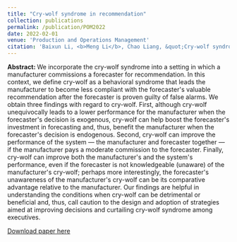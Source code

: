 ```yaml
---
title: "Cry-wolf syndrome in recommendation"
collection: publications
permalink: /publication/POM2022
date: 2022-02-01
venue: 'Production and Operations Management'
citation: 'Baixun Li, <b>Meng Li</b>, Chao Liang, &quot;Cry-wolf syndrome in recommendation.&quot; <i>Production and Operations Management</i>, 2022, forthcoming.'
---
```

<b>Abstract: </b>We incorporate the cry-wolf syndrome into a setting in which a manufacturer commissions a forecaster for recommendation. In this context, we define cry-wolf as a behavioral syndrome that leads the manufacturer to become less compliant with the forecaster's valuable recommendation after the forecaster is proven guilty of false alarms. We obtain three findings with regard to cry-wolf. First, although cry-wolf unequivocally leads to a lower performance for the manufacturer when the forecaster's decision is exogenous, cry-wolf can help boost the forecaster's investment in forecasting and, thus, benefit the manufacturer when the forecaster's decision is endogenous. Second, cry-wolf can improve the performance of the system — the manufacturer and forecaster together — if the manufacturer pays a moderate commission to the forecaster. Finally, cry-wolf can improve both the manufacturer's and the system's performance, even if the forecaster is not knowledgeable (unaware) of the manufacturer's cry-wolf; perhaps more interestingly, the forecaster's unawareness of the manufacturer's cry-wolf can be its comparative advantage relative to the manufacturer. Our findings are helpful in understanding the conditions when cry-wolf can be detrimental or beneficial and, thus, call caution to the design and adoption of strategies aimed at improving decisions and curtailing cry-wolf syndrome among executives.

[Download paper here](https://papers.ssrn.com/sol3/papers.cfm?abstract_id=3481358)
